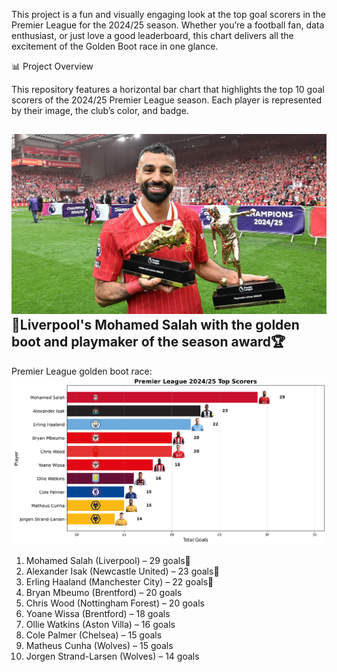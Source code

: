 This project is a fun and visually engaging look at the top goal scorers in the Premier League for the 2024/25 season. Whether you’re a football fan, data enthusiast, or just love a good leaderboard, this chart delivers all the excitement of the Golden Boot race in one glance.

📊 Project Overview

This repository features a horizontal bar chart that highlights the top 10 goal scorers of the 2024/25 Premier League season. Each player is represented by their image, the club’s color, and badge.

![image_alt](https://github.com/Siphe247/Premier-League/blob/c63f4d6d93bd45c035cc8166c4440c36ee614700/GettyImages-2216995141.jpg.webp)
📸Liverpool's Mohamed Salah with the golden boot and playmaker of the season award🏆
-------------

Premier League golden boot race: 
![image_alt](https://github.com/Siphe247/Premier-League/blob/db9eb54280dd6b8a7ea2b1c1985ccfa07aafd963/Premier%20League%202024-25%20Top%20Scorers.png)

1. Mohamed Salah (Liverpool) – 29 goals🥇
2. Alexander Isak (Newcastle United) – 23 goals🥈
3. Erling Haaland (Manchester City) – 22 goals🥉
4. Bryan Mbeumo (Brentford) – 20 goals
5. Chris Wood (Nottingham Forest) – 20 goals
6. Yoane Wissa (Brentford) – 18 goals
7. Ollie Watkins (Aston Villa) – 16 goals
8. Cole Palmer (Chelsea) – 15 goals
9. Matheus Cunha (Wolves) – 15 goals
10. Jorgen Strand-Larsen (Wolves) – 14 goals


